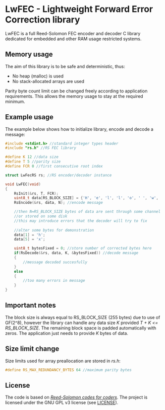 # LwFEC - Lightweight Forward Error Correction library
LwFEC is a full Reed-Solomon FEC encoder and decoder C library dedicated for embedded and other RAM usage restricted systems.
## Memory usage
 The aim of this library is to be safe and deterministic, thus:
* No heap (malloc) is used
* No stack-allocated arrays are used

Parity byte count limit can be changed freely according to application requirements. This allows the memory usage to stay at the required minimum.

## Example usage
The example below shows how to initialize library, encode and decode a message:
```C
#include <stdint.h> //standard integer types header
#include "rs.h" //RS FEC library

#define K 12 //data size
#define T 5 //parity size
#define FCR 0 //first consecutive root index

struct LwFecRS rs; //RS encoder/decoder instance

void LwFEC(void)
{
    RsInit(&rs, T, FCR);
    uint8_t data[RS_BLOCK_SIZE] = {'H', 'e', 'l', 'l', 'o', ' ', 'w', 'o', 'r', 'l', 'd', '\0'};
    RsEncode(&rs, data, N); //encode message

    //then N=RS_BLOCK_SIZE bytes of data are sent through some channel
    //or stored on some disk
    //this may introduce errors that the decoder will try to fix
    
    //alter some bytes for demonstration
    data[1] = 'h';
    data[5] = 'x';

    uint8_t bytesFixed = 0; //store number of corrected bytes here
    if(RsDecode(&rs, data, K, &bytesFixed)) //decode message
    {
        //message decoded succesfully
    }
    else
    {
        //too many errors in message
    }
}
```
## Important notes
The block size is always equal to RS_BLOCK_SIZE (255 bytes) due to use of GF(2^8), however the library can handle any data size *K* provided *T + K <= RS_BLOCK_SIZE*. The remaining block space is padded automatically with zeros. The application just needs to provide *K* bytes of data.
## Size limit change
Size limits used for array preallocation are stored in *rs.h*:
```C
#define RS_MAX_REDUNDANCY_BYTES 64 //maximum parity bytes
```
## License
The code is based on [*Reed-Solomon codes for coders*](https://en.wikiversity.org/wiki/Reed%E2%80%93Solomon_codes_for_coders).
The project is licensed under the GNU GPL v3 license (see [LICENSE](LICENSE)).

